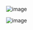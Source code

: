 
![image](https://github.com/user-attachments/assets/1af015c0-c706-48ee-b80d-ad7f4cfb950b)


![image](https://github.com/user-attachments/assets/3b6bd04f-13ed-4f67-9837-eab773b64155)
